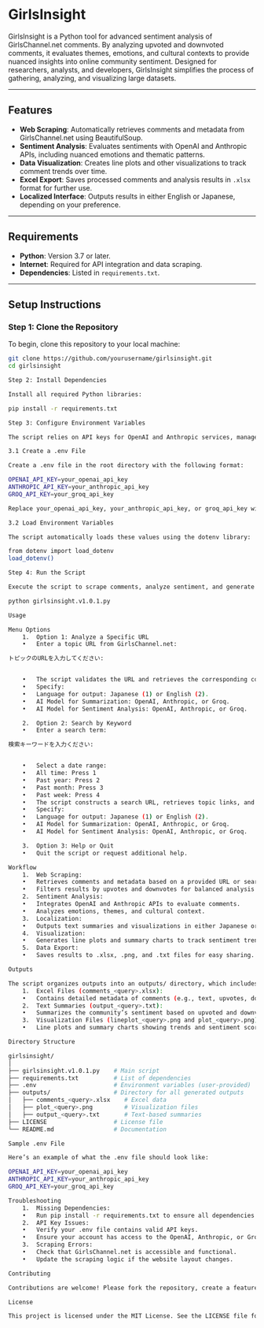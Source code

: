 # GirlsInsight

GirlsInsight is a Python tool for advanced sentiment analysis of GirlsChannel.net comments. By analyzing upvoted and downvoted comments, it evaluates themes, emotions, and cultural contexts to provide nuanced insights into online community sentiment. Designed for researchers, analysts, and developers, GirlsInsight simplifies the process of gathering, analyzing, and visualizing large datasets.

---

## Features
- **Web Scraping**: Automatically retrieves comments and metadata from GirlsChannel.net using BeautifulSoup.
- **Sentiment Analysis**: Evaluates sentiments with OpenAI and Anthropic APIs, including nuanced emotions and thematic patterns.
- **Data Visualization**: Creates line plots and other visualizations to track comment trends over time.
- **Excel Export**: Saves processed comments and analysis results in `.xlsx` format for further use.
- **Localized Interface**: Outputs results in either English or Japanese, depending on your preference.

---

## Requirements
- **Python**: Version 3.7 or later.
- **Internet**: Required for API integration and data scraping.
- **Dependencies**: Listed in `requirements.txt`.

---

## Setup Instructions

### Step 1: Clone the Repository
To begin, clone this repository to your local machine:
```bash
git clone https://github.com/yourusername/girlsinsight.git
cd girlsinsight

Step 2: Install Dependencies

Install all required Python libraries:

pip install -r requirements.txt

Step 3: Configure Environment Variables

The script relies on API keys for OpenAI and Anthropic services, managed securely through a .env file.

3.1 Create a .env File

Create a .env file in the root directory with the following format:

OPENAI_API_KEY=your_openai_api_key
ANTHROPIC_API_KEY=your_anthropic_api_key
GROQ_API_KEY=your_groq_api_key

Replace your_openai_api_key, your_anthropic_api_key, or groq_api_key with your actual API credentials.

3.2 Load Environment Variables

The script automatically loads these values using the dotenv library:

from dotenv import load_dotenv
load_dotenv()

Step 4: Run the Script

Execute the script to scrape comments, analyze sentiment, and generate outputs:

python girlsinsight.v1.0.1.py

Usage

Menu Options
	1.	Option 1: Analyze a Specific URL
	•	Enter a topic URL from GirlsChannel.net:

トピックのURLを入力してください: 


	•	The script validates the URL and retrieves the corresponding comments for analysis.
	•	Specify:
	•	Language for output: Japanese (1) or English (2).
	•	AI Model for Summarization: OpenAI, Anthropic, or Groq.
	•	AI Model for Sentiment Analysis: OpenAI, Anthropic, or Groq.

	2.	Option 2: Search by Keyword
	•	Enter a search term:

検索キーワードを入力ください: 


	•	Select a date range:
	•	All time: Press 1
	•	Past year: Press 2
	•	Past month: Press 3
	•	Past week: Press 4
	•	The script constructs a search URL, retrieves topic links, and analyzes matching results.
	•	Specify:
	•	Language for output: Japanese (1) or English (2).
	•	AI Model for Summarization: OpenAI, Anthropic, or Groq.
	•	AI Model for Sentiment Analysis: OpenAI, Anthropic, or Groq.

	3.	Option 3: Help or Quit
	•	Quit the script or request additional help.

Workflow
	1.	Web Scraping:
	•	Retrieves comments and metadata based on a provided URL or search term.
	•	Filters results by upvotes and downvotes for balanced analysis.
	2.	Sentiment Analysis:
	•	Integrates OpenAI and Anthropic APIs to evaluate comments.
	•	Analyzes emotions, themes, and cultural context.
	3.	Localization:
	•	Outputs text summaries and visualizations in either Japanese or English.
	4.	Visualization:
	•	Generates line plots and summary charts to track sentiment trends.
	5.	Data Export:
	•	Saves results to .xlsx, .png, and .txt files for easy sharing.

Outputs

The script organizes outputs into an outputs/ directory, which includes:
	1.	Excel Files (comments_<query>.xlsx):
	•	Contains detailed metadata of comments (e.g., text, upvotes, downvotes, and date).
	2.	Text Summaries (output_<query>.txt):
	•	Summarizes the community’s sentiment based on upvoted and downvoted comments.
	3.	Visualization Files (lineplot_<query>.png and plot_<query>.png):
	•	Line plots and summary charts showing trends and sentiment scores.

Directory Structure

girlsinsight/
│
├── girlsinsight.v1.0.1.py    # Main script
├── requirements.txt          # List of dependencies
├── .env                      # Environment variables (user-provided)
├── outputs/                  # Directory for all generated outputs
│   ├── comments_<query>.xlsx    # Excel data
│   ├── plot_<query>.png         # Visualization files
│   ├── output_<query>.txt       # Text-based summaries
├── LICENSE                   # License file
└── README.md                 # Documentation

Sample .env File

Here’s an example of what the .env file should look like:

OPENAI_API_KEY=your_openai_api_key
ANTHROPIC_API_KEY=your_anthropic_api_key
GROQ_API_KEY=your_groq_api_key

Troubleshooting
	1.	Missing Dependencies:
	•	Run pip install -r requirements.txt to ensure all dependencies are installed.
	2.	API Key Issues:
	•	Verify your .env file contains valid API keys.
	•	Ensure your account has access to the OpenAI, Anthropic, or Groq APIs.
	3.	Scraping Errors:
	•	Check that GirlsChannel.net is accessible and functional.
	•	Update the scraping logic if the website layout changes.

Contributing

Contributions are welcome! Please fork the repository, create a feature branch, and submit a pull request.

License

This project is licensed under the MIT License. See the LICENSE file for more information.

